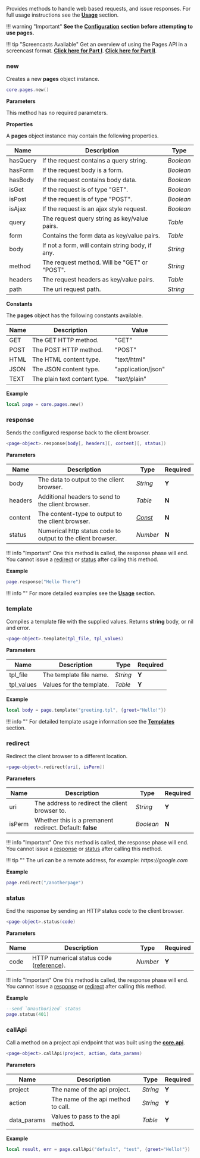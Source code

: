 Provides methods to handle web based requests, and issue responses. For full usage instructions see the __[Usage](/pages-guide/usage/)__ section.

!!! warning "Important"
    __See the__ __[Configuration](/pages-guide/config/)__ __section before attempting to use pages.__

!!! tip "Screencasts Available"
    Get an overview of using the Pages API in a screencast format. __[Click here for Part I](/screencasts/#pages-api-part-i)__. __[Click here for Part II](/screencasts/#pages-api-part-ii)__.

### new

Creates a new __pages__ object instance.

```lua
core.pages.new()
```

__Parameters__

This method has no required parameters.

__Properties__

A __pages__ object instance may contain the following properties.

|Name|Description|Type|
|----|-----------|----|
|hasQuery|If the request contains a query string.|_Boolean_|
|hasForm|If the request body is a form.|_Boolean_|
|hasBody|If the request contains body data.|_Boolean_|
|isGet|If the request is of type "GET".|_Boolean_|
|isPost|If the request is of type "POST".|_Boolean_|
|isAjax|If the request is an ajax style request.|_Boolean_|
|query|The request query string as key/value pairs.|_Table_|
|form|Contains the form data as key/value pairs.|_Table_|
|body|If not a form, will contain string body, if any.|_String_|
|method|The request method. Will be "GET" or "POST".|_String_|
|headers|The request headers as key/value pairs.|_Table_|
|path|The uri request path.|_String_|


__Constants__

The __pages__ object has the following constants available.

|Name|Description|Value|
|----|-----------|----|
|GET|The GET HTTP method.|"GET"|
|POST|The POST HTTP method.|"POST"|
|HTML|The HTML content type.|"text/html"|
|JSON|The JSON content type.|"application/json"|
|TEXT|The plain text content type.|"text/plain"|

__Example__

```lua
local page = core.pages.new()
```

### response

Sends the configured response back to the client browser. 

```lua
<page-object>.response(body[, headers][, content][, status])
```

__Parameters__

|Name|Description|Type|Required|
|----|-----------|----|--------|
|body|The data to output to the client browser.|_String_|__Y__|
|headers|Additional headers to send to the client browser.|_Table_|__N__|
|content|The content-type to output to the client browser.|_[Const](#corepages)_|__N__|
|status|Numerical http status code to output to the client browser.|_Number_|__N__|

!!! info "Important"
    One this method is called, the response phase will end. You cannot issue a [redirect](#result) or [status](#status) after calling this method.

__Example__

```lua
page.response("Hello There")
```

!!! info ""
    For more detailed examples see the __[Usage](/pages-guide/usage/)__ section.

### template

Compiles a template file with the supplied values. Returns __string__ body, or nil and error.

```lua
<page-object>.template(tpl_file, tpl_values)
```

__Parameters__

|Name|Description|Type|Required|
|----|-----------|----|--------|
|tpl_file|The template file name.|_String_|__Y__|
|tpl_values|Values for the template.|_Table_|__Y__|

__Example__

```lua
local body = page.template("greeting.tpl", {greet="Hello!"})
```

!!! info ""
    For detailed template usage information see the __[Templates](/pages-guide/templates/)__ section.

### redirect

Redirect the client browser to a different location.

```lua
<page-object>.redirect(uri[, isPerm])
```

__Parameters__

|Name|Description|Type|Required|
|----|-----------|----|--------|
|uri|The address to redirect the client browser to.|_String_|__Y__|
|isPerm|Whether this is a premanent redirect. Default: __false__|_Boolean_|__N__|

!!! info "Important"
    One this method is called, the response phase will end. You cannot issue a [response](#response) or [status](#status) after calling this method.

!!! tip ""
    The uri can be a remote address, for example: _https://google.com_

__Example__

```lua
page.redirect("/anotherpage")
```

### status

End the response by sending an HTTP status code to the client browser.

```lua
<page-object>.status(code)
```

__Parameters__

|Name|Description|Type|Required|
|----|-----------|----|--------|
|code|HTTP numerical status code ([reference](https://en.wikipedia.org/wiki/List_of_HTTP_status_codes)).|_Number_|__Y__|

!!! info "Important"
    One this method is called, the response phase will end. You cannot issue a [response](#response) or [redirect](#result) after calling this method.

__Example__

```lua
--send `Unauthorized` status
page.status(401)
```

### callApi

Call a method on a project api endpoint that was built using the __[core.api](/server-modules/api/#coreapi)__.

```lua
<page-object>.callApi(project, action, data_params)
```

__Parameters__

|Name|Description|Type|Required|
|----|-----------|----|--------|
|project|The name of the api project.|_String_|__Y__|
|action|The name of the api method to call.|_String_|__Y__|
|data_params|Values to pass to the api method.|_Table_|__Y__|

__Example__

```lua
local result, err = page.callApi("default", "test", {greet="Hello!"})
```